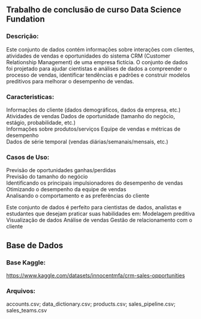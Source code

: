 ## Trabalho de conclusão de curso Data Science Fundation
### Descrição:
Este conjunto de dados contém informações sobre interações com clientes, atividades de vendas e oportunidades do sistema CRM (Customer Relationship Management) de uma empresa fictícia. O conjunto de dados foi projetado para ajudar cientistas e análises de dados a compreender o processo de vendas, identificar tendências e padrões e construir modelos preditivos para melhorar o desempenho de vendas.

### Caracteristicas:
Informações do cliente (dados demográficos, dados da empresa, etc.) <BR>
Atividades de vendas Dados de oportunidade (tamanho do negócio, estágio, probabilidade, etc.) <BR>
Informações sobre produtos/serviços Equipe de vendas e métricas de desempenho <BR>
Dados de série temporal (vendas diárias/semanais/mensais, etc.)<BR>

### Casos de Uso:
Previsão de oportunidades ganhas/perdidas<BR>
Previsão do tamanho do negócio <BR>
Identificando os principais impulsionadores do desempenho de vendas <BR>
Otimizando o desempenho da equipe de vendas <BR>
Analisando o comportamento e as preferências do cliente<BR>

Este conjunto de dados é perfeito para cientistas de dados, analistas e estudantes que desejam praticar suas habilidades em: Modelagem preditiva Visualização de dados Análise de vendas Gestão de relacionamento com o cliente

## Base de Dados
### Base Kaggle:
https://www.kaggle.com/datasets/innocentmfa/crm-sales-opportunities

### Arquivos:
accounts.csv; data_dictionary.csv; products.csv; sales_pipeline.csv; sales_teams.csv
